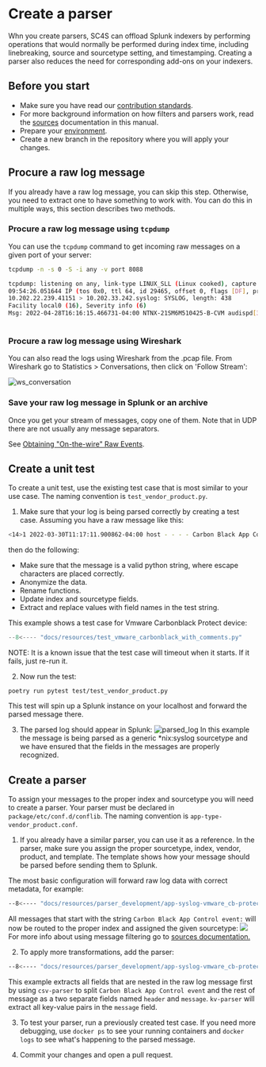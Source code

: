 
# Create a parser
Whn you create parsers, SC4S can offload Splunk indexers by performing operations that would normally be performed during index time, including
linebreaking, source and sourcetype setting, and timestamping. Creating a parser also reduces the need for  corresponding add-ons on your indexers.


## Before you start
* Make sure you have read our [contribution standards](../CONTRIBUTING.md).
* For more background information on how filters and parsers work, read the [sources](../sources/index.md) documentation in this manual.
* Prepare your [environment](../developing/index.md).
* Create a new branch in the repository where you will apply your changes.

## Procure a raw log message
If you already have a raw log message, you can skip this step. Otherwise, you need to extract one to have something to work with. You can do this in multiple ways, this section describes two methods. 

### Procure a raw log message using `tcpdump` 
You can use the `tcpdump` command to get incoming raw messages on a given port of your server:

``` bash 
tcpdump -n -s 0 -S -i any -v port 8088

tcpdump: listening on any, link-type LINUX_SLL (Linux cooked), capture size 262144 bytes
09:54:26.051644 IP (tos 0x0, ttl 64, id 29465, offset 0, flags [DF], proto UDP (17), length 466)
10.202.22.239.41151 > 10.202.33.242.syslog: SYSLOG, length: 438
Facility local0 (16), Severity info (6)
Msg: 2022-04-28T16:16:15.466731-04:00 NTNX-21SM6M510425-B-CVM audispd[32075]: node=ntnx-21sm6m510425-b-cvm type=SYSCALL msg=audit(1651176975.464:2828209): arch=c000003e syscall=2 success=yes exit=6 a0=7f2955ac932e a1=2 a2=3e8 a3=3 items=1 ppid=29680 pid=4684 auid=1000 uid=0 gid=0 euid=0 suid=0 fsuid=0 egid=0 sgid=0 fsgid=0 tty=(none) ses=964698 comm=“sshd” exe=“/usr/sbin/sshd” subj=system_u:system_r:sshd_t:s0-s0:c0.c1023 key=“logins”\0x0a
	
```

### Procure a raw log message using Wireshark
You can also read the logs using Wireshark from the .pcap file. From Wireshark go to Statistics > Conversations, then click on 'Follow Stream':

![ws_conversation](../resources/images/ws_conv.png)


### Save your raw log message in Splunk or an archive

Once you get your stream of messages, copy one of them. Note that in UDP there are not usually any message separators.

See [Obtaining "On-the-wire" Raw Events](https://splunk.github.io/splunk-connect-for-syslog/main/troubleshooting/troubleshoot_resources/#obtaining-on-the-wire-raw-events).

## Create a unit test
To create a unit test, use the existing test case that is most similar to your use case. The naming convention is `test_vendor_product.py`.
1. Make sure that your log is being parsed correctly by creating a test case. 
Assuming you have a raw message like this:
```bash 
<14>1 2022-03-30T11:17:11.900862-04:00 host - - - - Carbon Black App Control event:  text="File 'c:\program files\azure advanced threat protection sensor\2.175.15073.51407\winpcap\x86\packet.dll' [c4e671bf409076a6bf0897e8a11e6f1366d4b21bf742c5e5e116059c9b571363] would have blocked if the rule was not in Report Only mode." type="Policy Enforcement" subtype="Execution block (unapproved file)" hostname="CORP\USER" username="NT AUTHORITY\SYSTEM" date="3/30/2022 3:16:40 PM" ip_address="10.0.0.3" process="c:\program files\azure advanced threat protection sensor\2.175.15073.51407\microsoft.tri.sensor.updater.exe" file_path="c:\program files\azure advanced threat protection sensor\2.175.15073.51407\winpcap\x86\packet.dll" file_name="packet.dll" file_hash="c4e671bf409076a6bf0897e8a11e6f1366d4b21bf742c5e5e116059c9b571363" policy="High Enforcement - Domain Controllers" rule_name="Report read-only memory map operations on unapproved executables by .NET applications" process_key="00000433-0000-23d8-01d8-44491b26f203" server_version="8.5.4.3" file_trust="-2" file_threat="-2" process_trust="-2" process_threat="-2" prevalence="50"
```
then do the following:
* Make sure that the message is a valid python string, where escape characters are placed correctly.
* Anonymize the data.
* Rename functions.
* Update index and sourcetype fields.
* Extract and replace values with field names in the test string.

This example shows a test case for Vmware Carbonblack Protect device:
```python
--8<---- "docs/resources/test_vmware_carbonblack_with_comments.py"
```
NOTE: It is a known issue that the test case will timeout when it starts. If it fails, just re-run it.

2. Now run the test:

`poetry run pytest test/test_vendor_product.py`

This test will spin up a Splunk instance on your localhost and forward the parsed message there.

3. The parsed log should appear in Splunk:
![parsed_log](../resources/images/parser_dev_splunk_first_run.png)
In this example the message is being parsed as a generic *nix:syslog sourcetype and we have ensured that the fields in the messages are properly recognized. 

## Create a parser
To assign your messages to the proper index and sourcetype you will need to create a parser. Your parser must be declared in `package/etc/conf.d/conflib`. The naming convention is `app-type-vendor_product.conf`.

1. If you already have a similar parser, you can use it as a reference. In the parser, make sure you assign the proper sourcetype, index, vendor, product, and template. The template shows how your message should be parsed before sending them to Splunk.

The most basic configuration will forward raw log data with correct metadata, for example:
```bash
--8<---- "docs/resources/parser_development/app-syslog-vmware_cb-protect_example_basic.conf"
```
All messages that start with the string `Carbon Black App Control event:` will now be routed to the proper index and assigned the given sourcetype:
![](../resources/images/parser_dev_basic_output.png)
For more info about using message filtering go to [sources documentation.](../sources/index.md#standard-syslog-using-message-parsing)

2. To apply more transformations, add the parser:
```bash
--8<---- "docs/resources/parser_development/app-syslog-vmware_cb-protect_example.conf"
```
This example extracts all fields that are nested in the raw log message first by using `csv-parser` to split `Carbon Black App Control event` and the rest of message as a two separate fields named `header` and `message`. `kv-parser` will extract all key-value pairs in the `message` field.

3. To test your parser, run a previously created test case. If you need more debugging, use `docker ps` to see your running containers and `docker logs` to see what's happening to the parsed message.

4. Commit your changes and open a pull request. 
